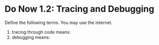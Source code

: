 # Do Now 1.2: Tracing and Debugging

Define the following terms. You may use the internet.

1. tracing through code means:
2. debugging means:

